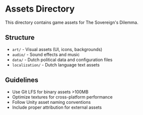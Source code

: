 # Assets Directory

This directory contains game assets for The Sovereign's Dilemma.

## Structure
- `art/` - Visual assets (UI, icons, backgrounds)
- `audio/` - Sound effects and music
- `data/` - Dutch political data and configuration files
- `localization/` - Dutch language text assets

## Guidelines
- Use Git LFS for binary assets >100MB
- Optimize textures for cross-platform performance
- Follow Unity asset naming conventions
- Include proper attribution for external assets